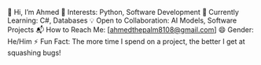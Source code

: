 👋 Hi, I’m Ahmed
👀 Interests: Python, Software Development
🌱 Currently Learning: C#, Databases
💡 Open to Collaboration: AI Models, Software Projects
📬 How to Reach Me: [ahmedthepalm8108@gmail.com]
😄 Gender: He/Him
⚡ Fun Fact: The more time I spend on a project, the better I get at squashing bugs!
<!---
ahmedoffic/ahmedoffic is a ✨ special ✨ repository because its `README.md` (this file) appears on your GitHub profile.
You can click the Preview link to take a look at your changes.
--->
